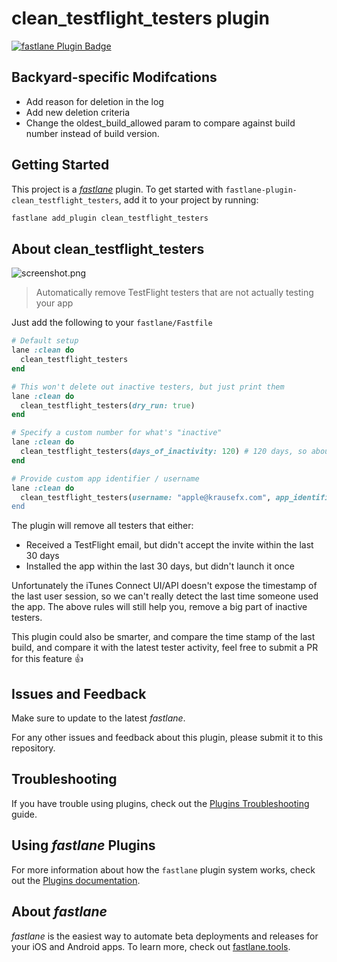 # clean_testflight_testers plugin

[![fastlane Plugin Badge](https://rawcdn.githack.com/fastlane/fastlane/master/fastlane/assets/plugin-badge.svg)](https://rubygems.org/gems/fastlane-plugin-clean_testflight_testers)

## Backyard-specific Modifcations

- Add reason for deletion in the log
- Add new deletion criteria
- Change the oldest_build_allowed param to compare against build number instead of build version.

## Getting Started

This project is a [_fastlane_](https://github.com/fastlane/fastlane) plugin. To get started with `fastlane-plugin-clean_testflight_testers`, add it to your project by running:

```bash
fastlane add_plugin clean_testflight_testers
```

## About clean_testflight_testers

![screenshot.png](screenshot.png)

> Automatically remove TestFlight testers that are not actually testing your app

Just add the following to your `fastlane/Fastfile`

```ruby
# Default setup
lane :clean do
  clean_testflight_testers
end

# This won't delete out inactive testers, but just print them
lane :clean do
  clean_testflight_testers(dry_run: true)
end

# Specify a custom number for what's "inactive"
lane :clean do
  clean_testflight_testers(days_of_inactivity: 120) # 120 days, so about 4 months
end

# Provide custom app identifier / username
lane :clean do
  clean_testflight_testers(username: "apple@krausefx.com", app_identifier: "best.lane"")
end
```

The plugin will remove all testers that either:

- Received a TestFlight email, but didn't accept the invite within the last 30 days
- Installed the app within the last 30 days, but didn't launch it once

Unfortunately the iTunes Connect UI/API doesn't expose the timestamp of the last user session, so we can't really detect the last time someone used the app. The above rules will still help you, remove a big part of inactive testers. 

This plugin could also be smarter, and compare the time stamp of the last build, and compare it with the latest tester activity, feel free to submit a PR for this feature 👍

## Issues and Feedback

Make sure to update to the latest _fastlane_.

For any other issues and feedback about this plugin, please submit it to this repository.

## Troubleshooting

If you have trouble using plugins, check out the [Plugins Troubleshooting](https://docs.fastlane.tools/plugins/plugins-troubleshooting/) guide.

## Using _fastlane_ Plugins

For more information about how the `fastlane` plugin system works, check out the [Plugins documentation](https://docs.fastlane.tools/plugins/create-plugin/).

## About _fastlane_

_fastlane_ is the easiest way to automate beta deployments and releases for your iOS and Android apps. To learn more, check out [fastlane.tools](https://fastlane.tools).
